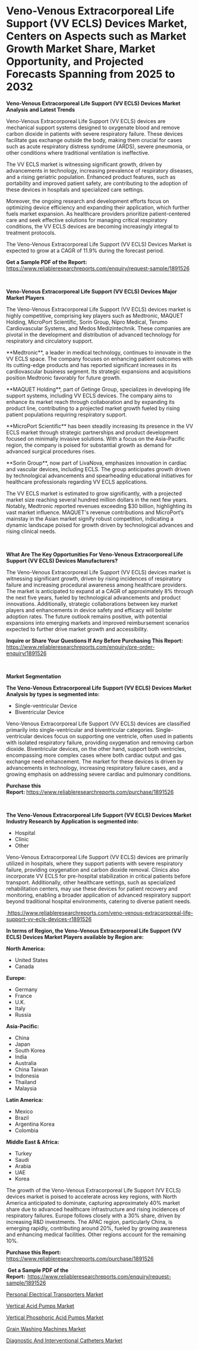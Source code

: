 <p><h1>Veno-Venous Extracorporeal Life Support (VV ECLS) Devices Market, Centers on Aspects such as Market Growth Market Share, Market Opportunity, and Projected Forecasts Spanning from 2025 to 2032</h1></p><p><strong>Veno-Venous Extracorporeal Life Support (VV ECLS) Devices Market Analysis and Latest Trends</strong></p>
<p><p>Veno-Venous Extracorporeal Life Support (VV ECLS) devices are mechanical support systems designed to oxygenate blood and remove carbon dioxide in patients with severe respiratory failure. These devices facilitate gas exchange outside the body, making them crucial for cases such as acute respiratory distress syndrome (ARDS), severe pneumonia, or other conditions where traditional ventilation is ineffective.</p><p>The VV ECLS market is witnessing significant growth, driven by advancements in technology, increasing prevalence of respiratory diseases, and a rising geriatric population. Enhanced product features, such as portability and improved patient safety, are contributing to the adoption of these devices in hospitals and specialized care settings. </p><p>Moreover, the ongoing research and development efforts focus on optimizing device efficiency and expanding their application, which further fuels market expansion. As healthcare providers prioritize patient-centered care and seek effective solutions for managing critical respiratory conditions, the VV ECLS devices are becoming increasingly integral to treatment protocols. </p><p>The Veno-Venous Extracorporeal Life Support (VV ECLS) Devices Market is expected to grow at a CAGR of 11.9% during the forecast period.</p></p>
<p><strong>Get a Sample PDF of the Report:&nbsp;</strong> <a href="https://www.reliableresearchreports.com/enquiry/request-sample/1891526?utm_campaign=16&utm_medium=2&utm_source=Github&utm_content=ia&utm_term=28032025&utm_id=veno-venous-extracorporeal-life-support-vv-ecls-devices">https://www.reliableresearchreports.com/enquiry/request-sample/1891526</a></p>
<p>&nbsp;</p>
<p><strong>Veno-Venous Extracorporeal Life Support (VV ECLS) Devices Major Market Players</strong></p>
<p><p>The Veno-Venous Extracorporeal Life Support (VV ECLS) devices market is highly competitive, comprising key players such as Medtronic, MAQUET Holding, MicroPort Scientific, Sorin Group, Nipro Medical, Terumo Cardiovascular Systems, and Medos Medizintechnik. These companies are pivotal in the development and distribution of advanced technology for respiratory and circulatory support.</p><p>**Medtronic**, a leader in medical technology, continues to innovate in the VV ECLS space. The company focuses on enhancing patient outcomes with its cutting-edge products and has reported significant increases in its cardiovascular business segment. Its strategic expansions and acquisitions position Medtronic favorably for future growth.</p><p>**MAQUET Holding**, part of Getinge Group, specializes in developing life support systems, including VV ECLS devices. The company aims to enhance its market reach through collaboration and by expanding its product line, contributing to a projected market growth fueled by rising patient populations requiring respiratory support.</p><p>**MicroPort Scientific** has been steadily increasing its presence in the VV ECLS market through strategic partnerships and product development focused on minimally invasive solutions. With a focus on the Asia-Pacific region, the company is poised for substantial growth as demand for advanced surgical procedures rises.</p><p>**Sorin Group**, now part of LivaNova, emphasizes innovation in cardiac and vascular devices, including ECLS. The group anticipates growth driven by technological advancements and spearheading educational initiatives for healthcare professionals regarding VV ECLS applications.</p><p>The VV ECLS market is estimated to grow significantly, with a projected market size reaching several hundred million dollars in the next few years. Notably, Medtronic reported revenues exceeding $30 billion, highlighting its vast market influence. MAQUET's revenue contributions and MicroPort’s mainstay in the Asian market signify robust competition, indicating a dynamic landscape poised for growth driven by technological advances and rising clinical needs.</p></p>
<p>&nbsp;</p>
<p><strong>What Are The Key Opportunities For Veno-Venous Extracorporeal Life Support (VV ECLS) Devices Manufacturers?</strong></p>
<p><p>The Veno-Venous Extracorporeal Life Support (VV ECLS) devices market is witnessing significant growth, driven by rising incidences of respiratory failure and increasing procedural awareness among healthcare providers. The market is anticipated to expand at a CAGR of approximately 8% through the next five years, fueled by technological advancements and product innovations. Additionally, strategic collaborations between key market players and enhancements in device safety and efficacy will bolster adoption rates. The future outlook remains positive, with potential expansions into emerging markets and improved reimbursement scenarios expected to further drive market growth and accessibility.</p></p>
<p><strong>Inquire or Share Your Questions If Any Before Purchasing This Report:</strong> <a href="https://www.reliableresearchreports.com/enquiry/pre-order-enquiry/1891526?utm_campaign=16&utm_medium=2&utm_source=Github&utm_content=ia&utm_term=28032025&utm_id=veno-venous-extracorporeal-life-support-vv-ecls-devices">https://www.reliableresearchreports.com/enquiry/pre-order-enquiry/1891526</a></p>
<p>&nbsp;</p>
<p><strong>Market Segmentation</strong></p>
<p><strong>The Veno-Venous Extracorporeal Life Support (VV ECLS) Devices Market Analysis by types is segmented into:</strong></p>
<p><ul><li>Single-ventricular Device</li><li>Biventricular Device</li></ul></p>
<p><p>Veno-Venous Extracorporeal Life Support (VV ECLS) devices are classified primarily into single-ventricular and biventricular categories. Single-ventricular devices focus on supporting one ventricle, often used in patients with isolated respiratory failure, providing oxygenation and removing carbon dioxide. Biventricular devices, on the other hand, support both ventricles, encompassing more complex cases where both cardiac output and gas exchange need enhancement. The market for these devices is driven by advancements in technology, increasing respiratory failure cases, and a growing emphasis on addressing severe cardiac and pulmonary conditions.</p></p>
<p><strong>Purchase this Report:&nbsp;</strong><a href="https://www.reliableresearchreports.com/purchase/1891526?utm_campaign=16&utm_medium=2&utm_source=Github&utm_content=ia&utm_term=28032025&utm_id=veno-venous-extracorporeal-life-support-vv-ecls-devices">https://www.reliableresearchreports.com/purchase/1891526</a></p>
<p>&nbsp;</p>
<p><strong>The Veno-Venous Extracorporeal Life Support (VV ECLS) Devices Market Industry Research by Application is segmented into:</strong></p>
<p><ul><li>Hospital</li><li>Clinic</li><li>Other</li></ul></p>
<p><p>Veno-Venous Extracorporeal Life Support (VV ECLS) devices are primarily utilized in hospitals, where they support patients with severe respiratory failure, providing oxygenation and carbon dioxide removal. Clinics also incorporate VV ECLS for pre-hospital stabilization in critical patients before transport. Additionally, other healthcare settings, such as specialized rehabilitation centers, may use these devices for patient recovery and monitoring, enabling a broader application of advanced respiratory support beyond traditional hospital environments, catering to diverse patient needs.</p></p>
<p><a href="https://www.reliableresearchreports.com/veno-venous-extracorporeal-life-support-vv-ecls-devices-r1891526?utm_campaign=16&utm_medium=2&utm_source=Github&utm_content=ia&utm_term=28032025&utm_id=veno-venous-extracorporeal-life-support-vv-ecls-devices">&nbsp;https://www.reliableresearchreports.com/veno-venous-extracorporeal-life-support-vv-ecls-devices-r1891526</a></p>
<p><strong>In terms of Region, the Veno-Venous Extracorporeal Life Support (VV ECLS) Devices Market Players available by Region are:</strong></p>
<p>
    <p> <strong> North America: </strong>
        <ul>
            <li>United States</li>
            <li>Canada</li>
        </ul>
        </p> 
    <p> <strong> Europe: </strong>
        <ul>
            <li>Germany</li>
            <li>France</li>
            <li>U.K.</li>
            <li>Italy</li>
            <li>Russia</li>
        </ul>
        </p> 
    <p> <strong> Asia-Pacific: </strong>
        <ul>
            <li>China</li>
            <li>Japan</li>
            <li>South Korea</li>
            <li>India</li>
            <li>Australia</li>
            <li>China Taiwan</li>
            <li>Indonesia</li>
            <li>Thailand</li>
            <li>Malaysia</li>
        </ul>
        </p> 
    <p> <strong> Latin America: </strong>
        <ul>
            <li>Mexico</li>
            <li>Brazil</li>
            <li>Argentina Korea</li>
            <li>Colombia</li>
        </ul>
        </p> 
    <p> <strong> Middle East & Africa: </strong>
        <ul>
            <li>Turkey</li>
            <li>Saudi</li>
            <li>Arabia</li>
            <li>UAE</li>
            <li>Korea</li>
        </ul>
    </p>
    </p>
<p><p>The growth of the Veno-Venous Extracorporeal Life Support (VV ECLS) devices market is poised to accelerate across key regions, with North America anticipated to dominate, capturing approximately 40% market share due to advanced healthcare infrastructure and rising incidences of respiratory failures. Europe follows closely with a 30% share, driven by increasing R&D investments. The APAC region, particularly China, is emerging rapidly, contributing around 20%, fueled by growing awareness and enhancing medical facilities. Other regions account for the remaining 10%.</p></p>
<p><strong>Purchase this Report: </strong><a href="https://www.reliableresearchreports.com/purchase/1891526?utm_campaign=16&utm_medium=2&utm_source=Github&utm_content=ia&utm_term=28032025&utm_id=veno-venous-extracorporeal-life-support-vv-ecls-devices">https://www.reliableresearchreports.com/purchase/1891526</a></p>
<p>&nbsp;<strong>Get a Sample PDF of the Report:&nbsp;&nbsp;</strong><a href="https://www.reliableresearchreports.com/enquiry/request-sample/1891526?utm_campaign=16&utm_medium=2&utm_source=Github&utm_content=ia&utm_term=28032025&utm_id=veno-venous-extracorporeal-life-support-vv-ecls-devices">https://www.reliableresearchreports.com/enquiry/request-sample/1891526</a></p>
<p><strong></strong></p>
<p><p><a href="https://github.com/anesimazikpd/Market-Research-Report-List-1/blob/main/personal-electrical-transporters-market.md?utm_campaign=16&utm_medium=2&utm_source=Github&utm_content=ia&utm_term=28032025&utm_id=veno-venous-extracorporeal-life-support-vv-ecls-devices">Personal Electrical Transporters Market</a></p><p><a href="https://github.com/welidaeisya/Market-Research-Report-List-1/blob/main/vertical-acid-pumps-market.md?utm_campaign=16&utm_medium=2&utm_source=Github&utm_content=ia&utm_term=28032025&utm_id=veno-venous-extracorporeal-life-support-vv-ecls-devices">Vertical Acid Pumps Market</a></p><p><a href="https://github.com/donsonjupa/Market-Research-Report-List-1/blob/main/vertical-phosphoric-acid-pumps-market.md?utm_campaign=16&utm_medium=2&utm_source=Github&utm_content=ia&utm_term=28032025&utm_id=veno-venous-extracorporeal-life-support-vv-ecls-devices">Vertical Phosphoric Acid Pumps Market</a></p><p><a href="https://github.com/zhininzacher/Market-Research-Report-List-1/blob/main/grain-washing-machines-market.md?utm_campaign=16&utm_medium=2&utm_source=Github&utm_content=ia&utm_term=28032025&utm_id=veno-venous-extracorporeal-life-support-vv-ecls-devices">Grain Washing Machines Market</a></p><p><a href="https://github.com/sgroitrieu7f/Market-Research-Report-List-1/blob/main/diagnostic-and-interventional-catheters-market.md?utm_campaign=16&utm_medium=2&utm_source=Github&utm_content=ia&utm_term=28032025&utm_id=veno-venous-extracorporeal-life-support-vv-ecls-devices">Diagnostic And Interventional Catheters Market</a></p></p>